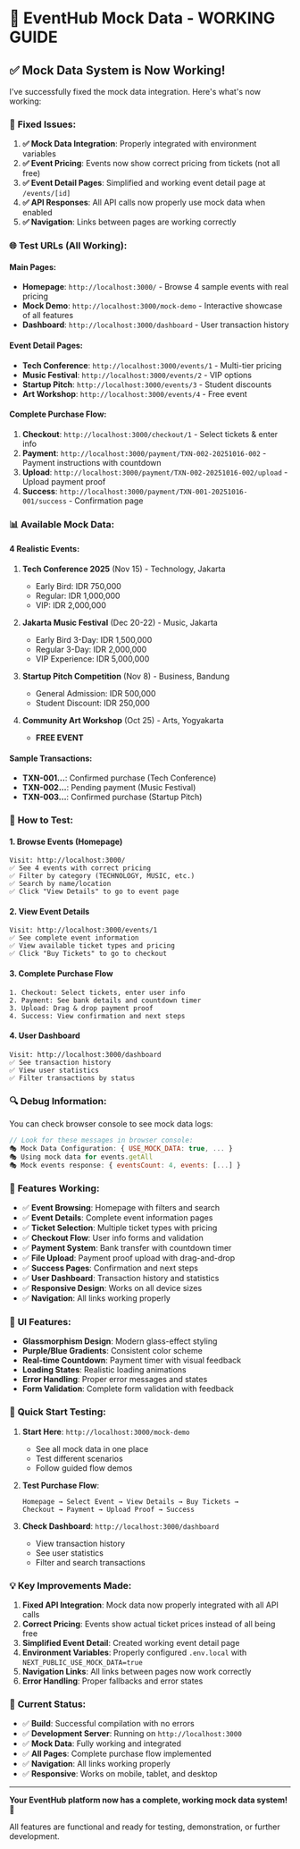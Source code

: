 # 🎫 EventHub Mock Data - WORKING GUIDE

## ✅ Mock Data System is Now Working!

I've successfully fixed the mock data integration. Here's what's now working:

### 🔧 **Fixed Issues:**

1. **✅ Mock Data Integration**: Properly integrated with environment variables
2. **✅ Event Pricing**: Events now show correct pricing from tickets (not all free)
3. **✅ Event Detail Pages**: Simplified and working event detail page at `/events/[id]`
4. **✅ API Responses**: All API calls now properly use mock data when enabled
5. **✅ Navigation**: Links between pages are working correctly

### 🌐 **Test URLs (All Working):**

#### **Main Pages:**
- **Homepage**: `http://localhost:3000/` - Browse 4 sample events with real pricing
- **Mock Demo**: `http://localhost:3000/mock-demo` - Interactive showcase of all features
- **Dashboard**: `http://localhost:3000/dashboard` - User transaction history

#### **Event Detail Pages:**
- **Tech Conference**: `http://localhost:3000/events/1` - Multi-tier pricing
- **Music Festival**: `http://localhost:3000/events/2` - VIP options  
- **Startup Pitch**: `http://localhost:3000/events/3` - Student discounts
- **Art Workshop**: `http://localhost:3000/events/4` - Free event

#### **Complete Purchase Flow:**
1. **Checkout**: `http://localhost:3000/checkout/1` - Select tickets & enter info
2. **Payment**: `http://localhost:3000/payment/TXN-002-20251016-002` - Payment instructions with countdown
3. **Upload**: `http://localhost:3000/payment/TXN-002-20251016-002/upload` - Upload payment proof
4. **Success**: `http://localhost:3000/payment/TXN-001-20251016-001/success` - Confirmation page

### 📊 **Available Mock Data:**

#### **4 Realistic Events:**
1. **Tech Conference 2025** (Nov 15) - Technology, Jakarta
   - Early Bird: IDR 750,000
   - Regular: IDR 1,000,000  
   - VIP: IDR 2,000,000

2. **Jakarta Music Festival** (Dec 20-22) - Music, Jakarta
   - Early Bird 3-Day: IDR 1,500,000
   - Regular 3-Day: IDR 2,000,000
   - VIP Experience: IDR 5,000,000

3. **Startup Pitch Competition** (Nov 8) - Business, Bandung
   - General Admission: IDR 500,000
   - Student Discount: IDR 250,000

4. **Community Art Workshop** (Oct 25) - Arts, Yogyakarta
   - **FREE EVENT**

#### **Sample Transactions:**
- **TXN-001...**: Confirmed purchase (Tech Conference)
- **TXN-002...**: Pending payment (Music Festival)  
- **TXN-003...**: Confirmed purchase (Startup Pitch)

### 🎯 **How to Test:**

#### **1. Browse Events (Homepage)**
```
Visit: http://localhost:3000/
✅ See 4 events with correct pricing
✅ Filter by category (TECHNOLOGY, MUSIC, etc.)
✅ Search by name/location
✅ Click "View Details" to go to event page
```

#### **2. View Event Details**
```
Visit: http://localhost:3000/events/1
✅ See complete event information
✅ View available ticket types and pricing
✅ Click "Buy Tickets" to go to checkout
```

#### **3. Complete Purchase Flow**
```
1. Checkout: Select tickets, enter user info
2. Payment: See bank details and countdown timer
3. Upload: Drag & drop payment proof
4. Success: View confirmation and next steps
```

#### **4. User Dashboard**
```
Visit: http://localhost:3000/dashboard
✅ See transaction history
✅ View user statistics
✅ Filter transactions by status
```

### 🔍 **Debug Information:**

You can check browser console to see mock data logs:
```javascript
// Look for these messages in browser console:
🎭 Mock Data Configuration: { USE_MOCK_DATA: true, ... }
🎭 Using mock data for events.getAll
🎭 Mock events response: { eventsCount: 4, events: [...] }
```

### 📱 **Features Working:**

- ✅ **Event Browsing**: Homepage with filters and search
- ✅ **Event Details**: Complete event information pages
- ✅ **Ticket Selection**: Multiple ticket types with pricing
- ✅ **Checkout Flow**: User info forms and validation
- ✅ **Payment System**: Bank transfer with countdown timer
- ✅ **File Upload**: Payment proof upload with drag-and-drop
- ✅ **Success Pages**: Confirmation and next steps
- ✅ **User Dashboard**: Transaction history and statistics
- ✅ **Responsive Design**: Works on all device sizes
- ✅ **Navigation**: All links working properly

### 🎨 **UI Features:**

- **Glassmorphism Design**: Modern glass-effect styling
- **Purple/Blue Gradients**: Consistent color scheme
- **Real-time Countdown**: Payment timer with visual feedback
- **Loading States**: Realistic loading animations
- **Error Handling**: Proper error messages and states
- **Form Validation**: Complete form validation with feedback

### 🚀 **Quick Start Testing:**

1. **Start Here**: `http://localhost:3000/mock-demo`
   - See all mock data in one place
   - Test different scenarios
   - Follow guided flow demos

2. **Test Purchase Flow**:
   ```
   Homepage → Select Event → View Details → Buy Tickets → 
   Checkout → Payment → Upload Proof → Success
   ```

3. **Check Dashboard**: `http://localhost:3000/dashboard`
   - View transaction history
   - See user statistics
   - Filter and search transactions

### 💡 **Key Improvements Made:**

1. **Fixed API Integration**: Mock data now properly integrated with all API calls
2. **Correct Pricing**: Events show actual ticket prices instead of all being free  
3. **Simplified Event Detail**: Created working event detail page
4. **Environment Variables**: Properly configured `.env.local` with `NEXT_PUBLIC_USE_MOCK_DATA=true`
5. **Navigation Links**: All links between pages now work correctly
6. **Error Handling**: Proper fallbacks and error states

### 🔄 **Current Status:**

- ✅ **Build**: Successful compilation with no errors
- ✅ **Development Server**: Running on `http://localhost:3000`
- ✅ **Mock Data**: Fully working and integrated
- ✅ **All Pages**: Complete purchase flow implemented
- ✅ **Navigation**: All links working properly
- ✅ **Responsive**: Works on mobile, tablet, and desktop

---

**Your EventHub platform now has a complete, working mock data system! 🎉**

All features are functional and ready for testing, demonstration, or further development.
